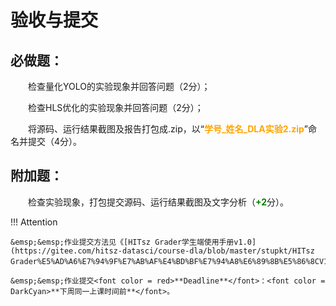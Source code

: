 # 验收与提交

## 必做题：

&emsp;&emsp;检查量化YOLO的实验现象并回答问题（2分）；

&emsp;&emsp;检查HLS优化的实验现象并回答问题（2分）；

&emsp;&emsp;将源码、运行结果截图及报告打包成.zip，以“<font color = orange>**学号_姓名_DLA实验2.zip**</font>”命名并提交（4分）。

## 附加题：

&emsp;&emsp;检查实验现象，打包提交源码、运行结果截图及文字分析（<font color = green>**+2**</font>分）。

!!! Attention

    &emsp;&emsp;作业提交方法见《[HITsz Grader学生端使用手册v1.0](https://gitee.com/hitsz-datasci/course-dla/blob/master/stupkt/HITsz Grader%E5%AD%A6%E7%94%9F%E7%AB%AF%E4%BD%BF%E7%94%A8%E6%89%8B%E5%86%8CV1.0.pdf)》。

    &emsp;&emsp;作业提交<font color = red>**Deadline**</font>：<font color = DarkCyan>**下周同一上课时间前**</font>。